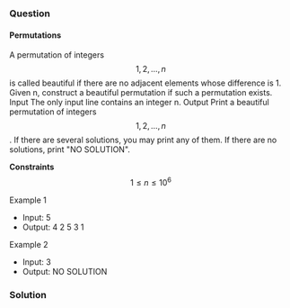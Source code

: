 ### Question
#### Permutations
A permutation of integers $$ 1,2,\ldots,n $$ is called beautiful if there are no adjacent elements whose difference is 1.
Given n, construct a beautiful permutation if such a permutation exists.
Input
The only input line contains an integer n.
Output
Print a beautiful permutation of integers $$ 1,2,\ldots,n $$. If there are several solutions, you may print any of them. If there are no solutions, print "NO SOLUTION".

**Constraints**
$$ 1 \le n \le 10^6 $$

Example 1
- Input: 5
- Output: 4 2 5 3 1

Example 2
- Input: 3
- Output: NO SOLUTION

### Solution
